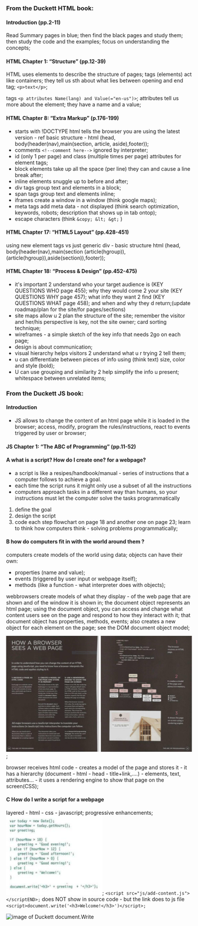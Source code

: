 ### From the Duckett HTML book:

#### Introduction (pp.2-11)
Read Summary pages in blue; then find the black pages and study them; then study the code and the examples; focus on understanding the concepts; 

#### HTML Chapter 1: “Structure” (pp.12-39)
HTML uses elements to describe the structure of pages; tags (elements) act like containers; they tell us sth about what lies between opening and end tag; `<p>text</p>`;

tags `<p attributes Name(lang) and Value(="en-us")>`; attributes tell us more about the element; they have a name and a value;

#### HTML Chapter 8: “Extra Markup” (p.176-199)
+ starts with !DOCTYPE html tells the browser you are using the latest version - ref basic structure - html (head, body(header(nav),main(section, article, aside),footer));
+ comments `<!--comment here-->` ignored by interpreter;
+ id (only 1 per page) and class (multiple times per page) attributes for element tags;
+ block elements take up all the space (per line) they can and cause a line break after;
+ inline elements snuggle up to before and after;
+ div tags group text and elements in a block;
+ span tags group text and elements inline;
+ iframes create a window in a window (think google maps);
+ meta tags add meta data - not displayed (think search optimization, keywords, robots; description that shows up in tab ontop);
+ escape characters (think `&copy; &lt; &gt;` )

#### HTML Chapter 17: “HTML5 Layout” (pp.428-451)
using new element tags vs just generic div - basic structure
html (head, body(header(nav),main(section (article(hgroup)),(article(hgroup)),aside(section)),footer));

#### HTML Chapter 18: “Process & Design” (pp.452-475)
+ it's important 2 understand who your target audience is (KEY QUESTIONS WHO page 455); why they would come 2 your site (KEY QUESTIONS WHY page 457); what info they want 2 find (KEY QUESTIONS WHAT page 458); and when and why they d return;(update roadmap/plan for the site/for pages/sections)
+ site maps allow u 2 plan the structure of the site; remember the visitor and her/his perspective is key, not the site owner; card sorting technique;
+ wireframes - a simple sketch of the key info that needs 2go on each page;
+ design is about communication;
+ visual hierarchy helps visitors 2 understand what u r trying 2 tell them;
+ u can differentiate between pieces of info using (think text) size, color and style (bold);
+ U can use grouping and similarity 2 help simplify the info u present; whitespace between unrelated items;

### From the Duckett JS book:

#### Introduction
+ JS allows to change the content of an html page while it is loaded in the browser; access, modify, program the rules/instructions, react to events triggered by user or browser;

#### JS Chapter 1: “The ABC of Programming” (pp.11-52)
#### A what is a script? How do I create one? for a webpage?
+ a script is like a resipes/handbook/manual - series of instructions that a computer follows to achieve a goal.
+ each time the script runs it might only use a subset of all the instructions
+ computers approach tasks in a different way than humans, so your instructions must let the computer solve the tasks programmatically
1. define the goal
1. design the script
1. code each step
flowchart on page 18 and another one on page 23;
learn to think how computers think - solving problems programmatically;


#### B how do computers fit in with the world around them ?
computers create models of the world using data;
objects can have their own:
+ properties (name and value);
+ events (triggered by user input or webpage itself);
+ methods (like a function - what interpreter does with objects);

webbrowsers create models of what they display - of the web page that are shown and of the window it is shown in;
the document object represents an html page;
using the document object, you can access and change what content users see on the page and respond to how they interact with it; that document object has properties, methods, events;
also creates a new object for each element on the page;
see the DOM document object model;

![image of Duckett DOM and hierarchy](013JS-DOMmodel.PNG);

browser receives html code - creates a model of the page and stores it - it has a hierarchy (document - html - head - title+link,....) - elements, text, attributes... - it uses a rendering engine to show that page on the screen(CSS);

#### C How do I write a script for a webpage
layered - html - css - javascript; progressive enhancements;
![image of Duckett JS example document.write](014JSdocumentWriteExample.PNG);
```<script src="js/add-content.js"></scriptEND>;```
does NOT show in source code - but the link does to js file
```<script>document.write('<h3>Welcome!</h3>')</script>;```

![image of Duckett document.Write](015JSdocumentWrite.PNG)


